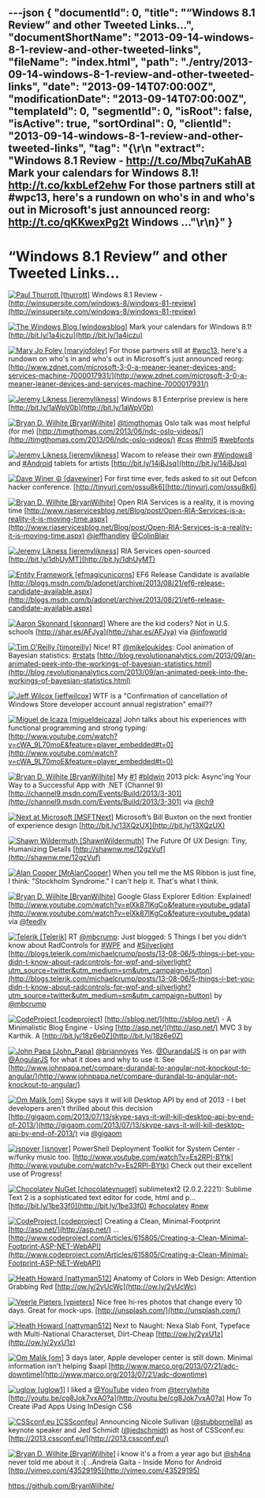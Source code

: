---json
{
  "documentId": 0,
  "title": "“Windows 8.1 Review” and other Tweeted Links…",
  "documentShortName": "2013-09-14-windows-8-1-review-and-other-tweeted-links",
  "fileName": "index.html",
  "path": "./entry/2013-09-14-windows-8-1-review-and-other-tweeted-links",
  "date": "2013-09-14T07:00:00Z",
  "modificationDate": "2013-09-14T07:00:00Z",
  "templateId": 0,
  "segmentId": 0,
  "isRoot": false,
  "isActive": true,
  "sortOrdinal": 0,
  "clientId": "2013-09-14-windows-8-1-review-and-other-tweeted-links",
  "tag": "{\r\n  \"extract\": \"Windows 8.1 Review - <http://t.co/Mbq7uKahAB>  Mark your calendars for Windows 8.1! <http://t.co/kxbLef2ehw>  For those partners still at #wpc13, here's a rundown on who's in and who's out in Microsoft's just announced reorg: <http://t.co/qKKwexPg2t>  Windows ...\"\r\n}"
}
---

# “Windows 8.1 Review” and other Tweeted Links…

[<img alt="Paul Thurrott [thurrott]" src="https://songhay.blob.core.windows.net/shared-social-twitter/thurrott.jpeg">](http://www.winsupersite.com/ "Paul Thurrott [thurrott]") <span>Windows 8.1 Review - [http://winsupersite.com/windows-8/windows-81-review](http://winsupersite.com/windows-8/windows-81-review)</span>

[<img alt="The Windows Blog [windowsblog]" src="https://songhay.blob.core.windows.net/shared-social-twitter/windowsblog.png">](http://blogs.windows.com/ "The Windows Blog [windowsblog]") <span>Mark your calendars for Windows 8.1! [http://bit.ly/1a4iczu](http://bit.ly/1a4iczu)</span>

[<img alt="Mary Jo Foley [maryjofoley]" src="https://songhay.blob.core.windows.net/shared-social-twitter/maryjofoley.png">](http://blogs.zdnet.com/microsoft "Mary Jo Foley [maryjofoley]") <span>For those partners still at [#wpc13](http://search.twitter.com/search?q=%23wpc13), here's a rundown on who's in and who's out in Microsoft's just announced reorg: [http://www.zdnet.com/microsoft-3-0-a-meaner-leaner-devices-and-services-machine-7000017931/](http://www.zdnet.com/microsoft-3-0-a-meaner-leaner-devices-and-services-machine-7000017931/)</span>

[<img alt="Jeremy Likness [jeremylikness]" src="https://songhay.blob.core.windows.net/shared-social-twitter/jeremylikness.png">](http://csharperimage.jeremylikness.com/ "Jeremy Likness [jeremylikness]") <span>Windows 8.1 Enterprise preview is here [http://bit.ly/1aWpV0b](http://bit.ly/1aWpV0b)</span>

[<img alt="Bryan D. Wilhite [BryanWilhite]" src="https://songhay.blob.core.windows.net/shared-social-twitter/BryanWilhite.jpeg">](http://songhayblog.azurewebsites.net/ "Bryan D. Wilhite [BryanWilhite]") <span>[@timgthomas](http://twitter.com/timgthomas) Oslo talk was most helpful (for me) [http://timgthomas.com/2013/06/ndc-oslo-videos/](http://timgthomas.com/2013/06/ndc-oslo-videos/) [#css](http://search.twitter.com/search?q=%23css) [#html5](http://search.twitter.com/search?q=%23html5) [#webfonts](http://search.twitter.com/search?q=%23webfonts)</span>

[<img alt="Jeremy Likness [jeremylikness]" src="https://songhay.blob.core.windows.net/shared-social-twitter/jeremylikness.png">](http://csharperimage.jeremylikness.com/ "Jeremy Likness [jeremylikness]") <span>Wacom to release their own [#Windows8](http://search.twitter.com/search?q=%23Windows8) and [#Android](http://search.twitter.com/search?q=%23Android) tablets for artists [http://bit.ly/14iBJsq](http://bit.ly/14iBJsq)</span>

[<img alt="Dave Winer ☮ [davewiner]" src="https://songhay.blob.core.windows.net/shared-social-twitter/davewiner.jpeg">](http://fargo.io/ "Dave Winer ☮ [davewiner]") <span>For first time ever, feds asked to sit out Defcon hacker conference. [http://tinyurl.com/ossu8k6](http://tinyurl.com/ossu8k6)</span>

[<img alt="Bryan D. Wilhite [BryanWilhite]" src="https://songhay.blob.core.windows.net/shared-social-twitter/BryanWilhite.jpeg">](http://songhayblog.azurewebsites.net/ "Bryan D. Wilhite [BryanWilhite]") <span>Open RIA Services is a reality, it is moving time [http://www.riaservicesblog.net/Blog/post/Open-RIA-Services-is-a-reality-it-is-moving-time.aspx](http://www.riaservicesblog.net/Blog/post/Open-RIA-Services-is-a-reality-it-is-moving-time.aspx) [@jeffhandley](http://twitter.com/jeffhandley) [@ColinBlair](http://twitter.com/ColinBlair)</span>

[<img alt="Jeremy Likness [jeremylikness]" src="https://songhay.blob.core.windows.net/shared-social-twitter/jeremylikness.png">](http://csharperimage.jeremylikness.com/ "Jeremy Likness [jeremylikness]") <span>RIA Services open-sourced [http://bit.ly/1dhUyMT](http://bit.ly/1dhUyMT)</span>

[<img alt="Entity Framework [efmagicunicorns]" src="https://songhay.blob.core.windows.net/shared-social-twitter/efmagicunicorns.png">](http://msdn.com/data/ef "Entity Framework [efmagicunicorns]") <span>EF6 Release Candidate is available [http://blogs.msdn.com/b/adonet/archive/2013/08/21/ef6-release-candidate-available.aspx](http://blogs.msdn.com/b/adonet/archive/2013/08/21/ef6-release-candidate-available.aspx)</span>

[<img alt="Aaron Skonnard [skonnard]" src="https://songhay.blob.core.windows.net/shared-social-twitter/skonnard.jpeg">](http://about.me/skonnard "Aaron Skonnard [skonnard]") <span>Where are the kid coders? Not in U.S. schools [http://shar.es/AFJya](http://shar.es/AFJya) via [@infoworld](http://twitter.com/infoworld)</span>

[<img alt="Tim O'Reilly [timoreilly]" src="https://songhay.blob.core.windows.net/shared-social-twitter/timoreilly.jpeg">](http://radar.oreilly.com/ "Tim O'Reilly [timoreilly]") <span>Nice! RT [@mikeloukides](http://twitter.com/mikeloukides): Cool animation of Bayesian statistics: [#rstats](http://search.twitter.com/search?q=%23rstats) [http://blog.revolutionanalytics.com/2013/09/an-animated-peek-into-the-workings-of-bayesian-statistics.html](http://blog.revolutionanalytics.com/2013/09/an-animated-peek-into-the-workings-of-bayesian-statistics.html)</span>

[<img alt="Jeff Wilcox [jeffwilcox]" src="https://songhay.blob.core.windows.net/shared-social-twitter/jeffwilcox.jpeg">](http://www.jeff.wilcox.name/ "Jeff Wilcox [jeffwilcox]") <span>WTF is a "Confirmation of cancellation of Windows Store developer account annual registration" email??</span>

[<img alt="Miguel de Icaza [migueldeicaza]" src="https://songhay.blob.core.windows.net/shared-social-twitter/migueldeicaza.jpg">](http://tirania.org/blog "Miguel de Icaza [migueldeicaza]") <span>John talks about his experiences with functional programming and strong typing: [http://www.youtube.com/watch?v=cWA_9L70moE&feature=player_embedded#t=0](http://www.youtube.com/watch?v=cWA_9L70moE&feature=player_embedded#t=0)</span>

[<img alt="Bryan D. Wilhite [BryanWilhite]" src="https://songhay.blob.core.windows.net/shared-social-twitter/BryanWilhite.jpeg">](http://songhayblog.azurewebsites.net/ "Bryan D. Wilhite [BryanWilhite]") <span>My [#1](http://search.twitter.com/search?q=%231) [#bldwin](http://search.twitter.com/search?q=%23bldwin) 2013 pick: Async'ing Your Way to a Successful App with .NET (Channel 9) [http://channel9.msdn.com/Events/Build/2013/3-301](http://channel9.msdn.com/Events/Build/2013/3-301) via [@ch9](http://twitter.com/ch9)</span>

[<img alt="Next at Microsoft [MSFTNext]" src="https://songhay.blob.core.windows.net/shared-social-twitter/MSFTNext.jpeg">](http://www.microsoft.com/next "Next at Microsoft [MSFTNext]") <span>Microsoft’s Bill Buxton on the next frontier of experience design [http://bit.ly/13XQzUX](http://bit.ly/13XQzUX)</span>

[<img alt="Shawn Wildermuth [ShawnWildermuth]" src="https://songhay.blob.core.windows.net/shared-social-twitter/ShawnWildermuth.jpeg">](http://wildermuth.com/ "Shawn Wildermuth [ShawnWildermuth]") <span>The Future Of UX Design: Tiny, Humanizing Details [http://shawnw.me/12gzVuf](http://shawnw.me/12gzVuf)</span>

[<img alt="Alan Cooper [MrAlanCooper]" src="https://songhay.blob.core.windows.net/shared-social-twitter/MrAlanCooper.jpg">](http://www.cooper.com/ "Alan Cooper [MrAlanCooper]") <span>When you tell me the MS Ribbon is just fine, I think: "Stockholm Syndrome." I can't help it. That's what I think.</span>

[<img alt="Bryan D. Wilhite [BryanWilhite]" src="https://songhay.blob.core.windows.net/shared-social-twitter/BryanWilhite.jpeg">](http://songhayblog.azurewebsites.net/ "Bryan D. Wilhite [BryanWilhite]") <span>Google Glass Explorer Edition: Explained! [http://www.youtube.com/watch?v=elXk87IKgCo&feature=youtube_gdata](http://www.youtube.com/watch?v=elXk87IKgCo&feature=youtube_gdata) via [@feedly](http://twitter.com/feedly)</span>

[<img alt="Telerik [Telerik]" src="https://songhay.blob.core.windows.net/shared-social-twitter/Telerik.jpeg">](http://www.telerik.com/ "Telerik [Telerik]") <span>RT [@mbcrump](http://twitter.com/mbcrump): Just blogged: 5 Things I bet you didn’t know about RadControls for [#WPF](http://search.twitter.com/search?q=%23WPF) and [#Silverlight](http://search.twitter.com/search?q=%23Silverlight) [http://blogs.telerik.com/michaelcrump/posts/13-08-06/5-things-i-bet-you-didn-t-know-about-radcontrols-for-wpf-and-silverlight?utm_source=twitter&utm_medium=sm&utm_campaign=button](http://blogs.telerik.com/michaelcrump/posts/13-08-06/5-things-i-bet-you-didn-t-know-about-radcontrols-for-wpf-and-silverlight?utm_source=twitter&utm_medium=sm&utm_campaign=button) by [@mbcrump](http://twitter.com/mbcrump)</span>

[<img alt="CodeProject [codeproject]" src="https://songhay.blob.core.windows.net/shared-social-twitter/codeproject.png">](http://www.codeproject.com/ "CodeProject [codeproject]") <span>[http://sblog.net/](http://sblog.net/) - A Minimalistic Blog Engine - Using [http://asp.net/](http://asp.net/) MVC 3 by Karthik. A [http://bit.ly/18z6e0Z](http://bit.ly/18z6e0Z)</span>

[<img alt="John Papa [John_Papa]" src="https://songhay.blob.core.windows.net/shared-social-twitter/John_Papa.png">](http://johnpapa.net/ "John Papa [John_Papa]") <span>[@briannoyes](http://twitter.com/briannoyes) Yes. [@DurandalJS](http://twitter.com/DurandalJS) is on par with [@AngularJS](http://twitter.com/AngularJS) for what it does and why to use it. See [http://www.johnpapa.net/compare-durandal-to-angular-not-knockout-to-angular/](http://www.johnpapa.net/compare-durandal-to-angular-not-knockout-to-angular/)</span>

[<img alt="Om Malik [om]" src="https://songhay.blob.core.windows.net/shared-social-twitter/om.jpeg">](http://om.co/ "Om Malik [om]") <span>Skype says it will kill Desktop API by end of 2013 - I bet developers aren't thrilled about this decision [http://gigaom.com/2013/07/13/skype-says-it-will-kill-desktop-api-by-end-of-2013/](http://gigaom.com/2013/07/13/skype-says-it-will-kill-desktop-api-by-end-of-2013/) via [@gigaom](http://twitter.com/gigaom)</span>

[<img alt="jsnover [jsnover]" src="https://songhay.blob.core.windows.net/shared-social-twitter/jsnover.jpg">](http://jsnover.com/ "jsnover [jsnover]") <span>PowerShell Deployment Toolkit for System Center - w/funky music too. [http://www.youtube.com/watch?v=Es2RPl-BYtk](http://www.youtube.com/watch?v=Es2RPl-BYtk) Check out their excellent use of Progress!</span>

[<img alt="Chocolatey NuGet [chocolateynuget]" src="https://songhay.blob.core.windows.net/shared-social-twitter/chocolateynuget.png">](http://chocolatey.org/ "Chocolatey NuGet [chocolateynuget]") <span>sublimetext2 (2.0.2.2221): Sublime Text 2 is a sophisticated text editor for code, html and p... [http://bit.ly/1be33f0](http://bit.ly/1be33f0) [#chocolatey](http://search.twitter.com/search?q=%23chocolatey) [#new](http://search.twitter.com/search?q=%23new)</span>

[<img alt="CodeProject [codeproject]" src="https://songhay.blob.core.windows.net/shared-social-twitter/codeproject.png">](http://www.codeproject.com/ "CodeProject [codeproject]") <span>Creating a Clean, Minimal-Footprint [http://asp.net/](http://asp.net/) ... [http://www.codeproject.com/Articles/615805/Creating-a-Clean-Minimal-Footprint-ASP-NET-WebAPI](http://www.codeproject.com/Articles/615805/Creating-a-Clean-Minimal-Footprint-ASP-NET-WebAPI)</span>

[<img alt="Heath Howard [nattyman512]" src="https://songhay.blob.core.windows.net/shared-social-twitter/nattyman512.jpg">](http://www.webdesignbusinessbuilder.com/ "Heath Howard [nattyman512]") <span>Anatomy of Colors in Web Design: Attention Grabbing Red [http://ow.ly/2yUcWc](http://ow.ly/2yUcWc)</span>

[<img alt="Veerle Pieters [vpieters]" src="https://songhay.blob.core.windows.net/shared-social-twitter/vpieters.jpg">](http://veerle.duoh.com/ "Veerle Pieters [vpieters]") <span>Nice free hi-res photos that change every 10 days. Great for mock-ups. [http://unsplash.com/](http://unsplash.com/)</span>

[<img alt="Heath Howard [nattyman512]" src="https://songhay.blob.core.windows.net/shared-social-twitter/nattyman512.jpg">](http://www.webdesignbusinessbuilder.com/ "Heath Howard [nattyman512]") <span>Next to Naught: Nexa Slab Font, Typeface with Multi-National Characterset, Dirt-Cheap [http://ow.ly/2yxU1z](http://ow.ly/2yxU1z)</span>

[<img alt="Om Malik [om]" src="https://songhay.blob.core.windows.net/shared-social-twitter/om.jpeg">](http://om.co/ "Om Malik [om]") <span>3 days later, Apple developer center is still down. Minimal information isn’t helping $aapl [http://www.marco.org/2013/07/21/adc-downtime](http://www.marco.org/2013/07/21/adc-downtime)</span>

[<img alt="uglow [uglow1]" src="https://songhay.blob.core.windows.net/shared-social-twitter/uglow1.jpg">](http://www.uglow-alg.com/ "uglow [uglow1]") <span>I liked a [@YouTube](http://twitter.com/YouTube) video from [@terrylwhite](http://twitter.com/terrylwhite) [http://youtu.be/cg8Jok7vxA0?a](http://youtu.be/cg8Jok7vxA0?a) How To Create iPad Apps Using InDesign CS6</span>

[<img alt="CSSconf.eu [CSSconfeu]" src="https://songhay.blob.core.windows.net/shared-social-twitter/CSSconfeu.png">](http://www.cssconf.eu/ "CSSconf.eu [CSSconfeu]") <span>Announcing Nicole Sullivan ([@stubbornella](http://twitter.com/stubbornella)) as keynote speaker and Jed Schmidt ([@jedschmidt](http://twitter.com/jedschmidt)) as host of CSSconf.eu: [http://2013.cssconf.eu/](http://2013.cssconf.eu/)</span>

[<img alt="Bryan D. Wilhite [BryanWilhite]" src="https://songhay.blob.core.windows.net/shared-social-twitter/BryanWilhite.jpeg">](http://songhayblog.azurewebsites.net/ "Bryan D. Wilhite [BryanWilhite]") <span>i know it's a from a year ago but [@sh4na](http://twitter.com/sh4na) never told me about it :{ ..Andreia Gaita - Inside Mono for Android [http://vimeo.com/43529195](http://vimeo.com/43529195)</span>

<https://github.com/BryanWilhite/>
